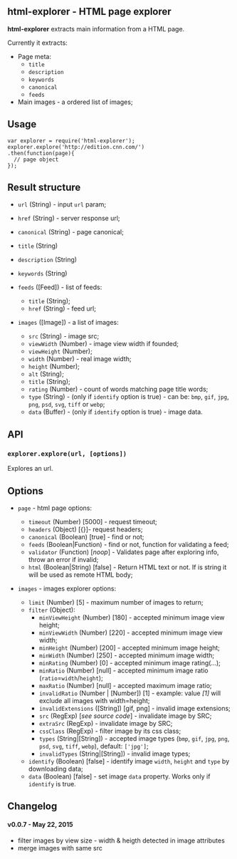 ## html-explorer - HTML page explorer

**html-explorer** extracts main information from a HTML page.

Currently it extracts:

- Page meta:
  + `title`
  + `description`
  + `keywords`
  + `canonical`
  + `feeds`
- Main images - a ordered list of images;

## Usage

```
var explorer = require('html-explorer');
explorer.explore('http://edition.cnn.com/')
.then(function(page){
  // page object
});
```

## Result structure

- `url` (String) - input `url` param;
- `href` (String) - server response url;
- `canonical` (String) - page canonical;
- `title` (String)
- `description` (String)
- `keywords` (String)

- `feeds` ([Feed]) - list of feeds:
  + `title` (String);
  + `href` (String) - feed url;

- `images` ([Image]) - a list of images:
  + `src` (String) - image src;
  + `viewWidth` (Number) - image view width if founded;
  + `viewHeight` (Number);
  + `width` (Number) - real image width;
  + `height` (Number);
  + `alt` (String);
  + `title` (String);
  + `rating` (Number) - count of words matching page title words;
  + `type` (String) - (only if `identify` option is true) - can be: `bmp`, `gif`, `jpg`, `png`, `psd`, `svg`, `tiff` or `webp`;
  + `data` (Buffer) - (only if `identify` option is true) - image data.

## API

### `explorer.explore(url, [options])`

Explores an url.

## Options

- `page` - html page options:
  + `timeout` (Number) [5000] - request timeout;
  + `headers` (Object) [{}]- request headers;
  + `canonical` (Boolean) [true] - find or not;
  + `feeds` (Boolean|Function) - find or not, function for validating a feed;
  + `validator` (Function) [*noop*] - Validates page after exploring info, throw an error if invalid;
  + `html` (Boolean|String) [false] - Return HTML text or not. If is string it will be used as remote HTML body;

- `images` - images explorer options:
  + `limit` (Number) [5] - maximum number of images to return;
  + `filter` (Object):
    - `minViewHeight` (Number) [180] - accepted minimum image view height;
    - `minViewWidth` (Number) [220] - accepted minimum image view width;
    - `minHeight` (Number) [200] - accepted minimum image height;
    - `minWidth` (Number) [250] - accepted minimum image width;
    - `minRating` (Number) [0] - accepted minimum image rating(...);
    - `minRatio` (Number) [null] - accepted minimum image ratio (`ratio`=`width`/`height`);
    - `maxRatio` (Number) [null] - accepted maximum image ratio;
    - `invalidRatio` (Number | [Number]) [1] - example: value *[1]* will exclude all images with width=height;
    - `invalidExtensions` ([String]) [gif, png] - invalid image extensions;
    - `src` (RegExp) [*see source code*] - invalidate image by SRC;
    - `extraSrc` (RegExp) - invalidate image by SRC;
    - `cssClass` (RegExp) - filter image by its css class;
    - `types` (String|[String]) - accepted image types (`bmp`, `gif`, `jpg`, `png`, `psd`, `svg`, `tiff`, `webp`), default: `['jpg']`;
    - `invalidTypes` (String|[String]) - invalid image types;
  + `identify` (Boolean) [false] - identify image `width`, `height` and `type` by downloading data;
  + `data` (Boolean) [false] - set image `data` property. Works only if `identify` is true.


## Changelog

#### v0.0.7 - May 22, 2015

- filter images by view size - width & heigth detected in image attributes
- merge images with same src
